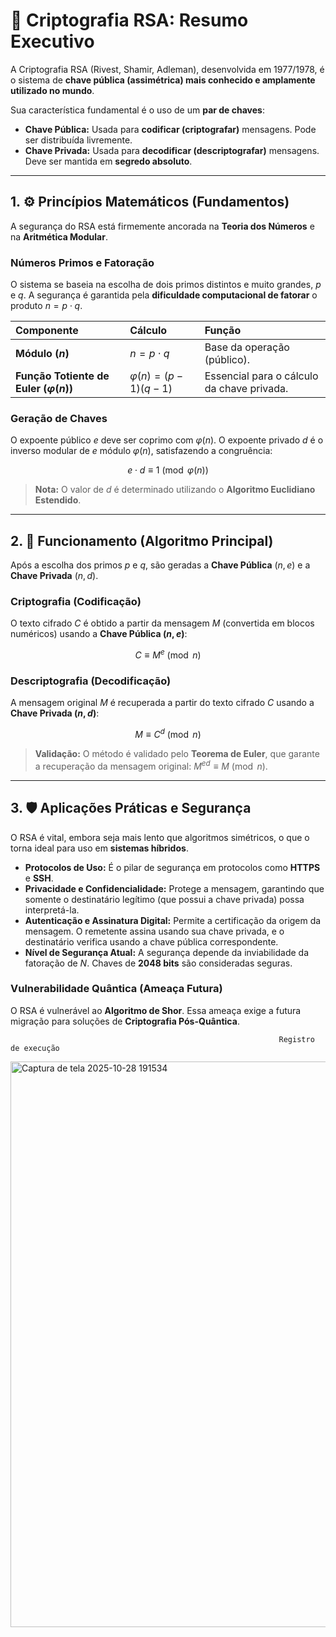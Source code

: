 # 🔐 Criptografia RSA: Resumo Executivo

A Criptografia RSA (Rivest, Shamir, Adleman), desenvolvida em 1977/1978, é o sistema de **chave pública (assimétrica) mais conhecido e amplamente utilizado no mundo**.

Sua característica fundamental é o uso de um **par de chaves**:

* **Chave Pública:** Usada para **codificar (criptografar)** mensagens. Pode ser distribuída livremente.
* **Chave Privada:** Usada para **decodificar (descriptografar)** mensagens. Deve ser mantida em **segredo absoluto**.

---

## 1. ⚙️ Princípios Matemáticos (Fundamentos)

A segurança do RSA está firmemente ancorada na **Teoria dos Números** e na **Aritmética Modular**.

### Números Primos e Fatoração

O sistema se baseia na escolha de dois primos distintos e muito grandes, $p$ e $q$. A segurança é garantida pela **dificuldade computacional de fatorar** o produto $n = p \cdot q$.

| Componente | Cálculo | Função |
| :--- | :--- | :--- |
| **Módulo ($n$)** | $n = p \cdot q$ | Base da operação (público). |
| **Função Totiente de Euler ($\varphi(n)$)** | $\varphi(n) = (p-1)(q-1)$ | Essencial para o cálculo da chave privada. |

### Geração de Chaves

O expoente público $e$ deve ser coprimo com $\varphi(n)$. O expoente privado $d$ é o inverso modular de $e$ módulo $\varphi(n)$, satisfazendo a congruência:

$$e \cdot d \equiv 1 \pmod{\varphi(n)}$$

> **Nota:** O valor de $d$ é determinado utilizando o **Algoritmo Euclidiano Estendido**.

---

## 2. 🔢 Funcionamento (Algoritmo Principal)

Após a escolha dos primos $p$ e $q$, são geradas a **Chave Pública** $(n, e)$ e a **Chave Privada** $(n, d)$.

### Criptografia (Codificação)

O texto cifrado $C$ é obtido a partir da mensagem $M$ (convertida em blocos numéricos) usando a **Chave Pública $(n, e)$**:

$$C \equiv M^e \pmod n$$

### Descriptografia (Decodificação)

A mensagem original $M$ é recuperada a partir do texto cifrado $C$ usando a **Chave Privada $(n, d)$**:

$$M \equiv C^d \pmod n$$

> **Validação:** O método é validado pelo **Teorema de Euler**, que garante a recuperação da mensagem original: $M^{ed} \equiv M \pmod n$.

---

## 3. 🛡️ Aplicações Práticas e Segurança

O RSA é vital, embora seja mais lento que algoritmos simétricos, o que o torna ideal para uso em **sistemas híbridos**.

* **Protocolos de Uso:** É o pilar de segurança em protocolos como **HTTPS** e **SSH**.
* **Privacidade e Confidencialidade:** Protege a mensagem, garantindo que somente o destinatário legítimo (que possui a chave privada) possa interpretá-la.
* **Autenticação e Assinatura Digital:** Permite a certificação da origem da mensagem. O remetente assina usando sua chave privada, e o destinatário verifica usando a chave pública correspondente.
* **Nível de Segurança Atual:** A segurança depende da inviabilidade da fatoração de $N$. Chaves de **2048 bits** são consideradas seguras.

### Vulnerabilidade Quântica (Ameaça Futura)

O RSA é vulnerável ao **Algoritmo de Shor**. Essa ameaça exige a futura migração para soluções de **Criptografia Pós-Quântica**.

                                                                Registro de execução
<img width="1900" height="905" alt="Captura de tela 2025-10-28 191534" src="https://github.com/user-attachments/assets/7918e773-7300-47fe-bc73-7ced2daea40f" />

